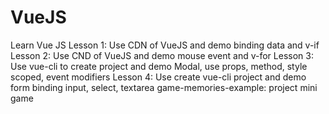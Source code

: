 # VueJS
Learn Vue JS
Lesson 1: Use CDN of VueJS and demo binding data and v-if
Lesson 2: Use CND of VueJS and demo mouse event and v-for
Lesson 3: Use vue-cli to create project and demo Modal, use props, method, style scoped, event modifiers
Lesson 4: Use create vue-cli project and demo form binding input, select, textarea
game-memories-example: project mini game
